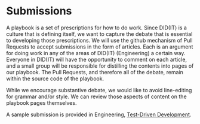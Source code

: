 # Submissions
A playbook is a set of prescriptions for how to do work. Since DID(IT) is a culture that is defining itself, we want to capture the debate that is essential to developing those prescriptions. We will use the github mechanism of Pull Requests to accept submissions in the form of articles. Each is an argument for doing work in any of the areas of DID(IT) (Engineering) a certain way. Everyone in DID(IT) will have the opportunity to comment on each article, and a small group will be responsible for distilling the contents into pages of our playbook. The Pull Requests, and therefore all of the debate, remain within the source code of the playbook.

While we encourage substantive debate, we would like to avoid line-editing for grammar and/or style. We can review those aspects of content on the playbook pages themselves.

A sample submission is provided in Engineering, [Test-Driven Development](../submissions/engineering/TDD).